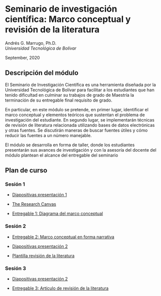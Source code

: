 # Seminario de investigación científica: Marco conceptual y revisión de la literatura 

Andrés G. Marrugo, Ph.D.          
*Universidad Tecnológica de Bolívar*

September, 2020

##  Descripción del módulo

El Seminario de Investigación Científica es una herramienta diseñada por la Universidad Tecnológica de Bolívar para facilitar a los estudiantes que han tenido dificultad en culminar su trabajos de grado de Maestría la terminación de su entregable final requisito de grado.

En particular, en este módulo se pretende, en primer lugar, identificar el marco conceptual y elementos teóricos que sustentan el problema de investigación  del estudiante. En segundo lugar, se implementarán técnicas de revisión de literatura relacionada utilizando bases de datos electrónicas y otras fuentes. Se discutirán maneras de buscar fuentes útiles y cómo reducir las fuentes a un número manejable.

El módulo se desarrolla en forma de taller, donde los estudiantes presentarán sus avances de investigación y con la asesoría del docente del módulo plantean el alcance del entregable del seminario


## Plan de curso

### Sesión 1

- [Diapositivas presentación 1](https://www.dropbox.com/s/l6dg9h8z76foejh/Lec-01-the-conceptual-framework.pdf?dl=0)

- [The Research Canvas](https://www.drjohnlatham.com/wp-content/uploads/2019/10/Research_Canvas_2-3_191028.pdf)

- [Entregable 1: Diagrama del marco conceptual](https://www.dropbox.com/request/5ZKtEgrqGVMq5MsZw9G6)

### Sesión 2

- [Entregable 2: Marco conceptual en forma narrativa](https://www.dropbox.com/request/41CMpvEE5jj4P3fDbKCm)

- [Diapositivas presentación 2](https://www.dropbox.com/s/zi37dl8vpeacgd0/Lec-02-the-literature-review.pdf?dl=0)

- [Plantilla revisión de la literatura](https://www.dropbox.com/s/l63utv8k9mcca4t/Plantilla%20para%20la%20revisi%C3%B3n%20de%20la%20literatura.docx?dl=0)

### Sesión 3

- [Diapositivas presentación 2](https://www.dropbox.com/s/zi37dl8vpeacgd0/Lec-02-the-literature-review.pdf?dl=0)

- [Entregable 3: Artículo de revisión de la literatura](https://www.dropbox.com/request/7HVL1b61xGGYncSTjAX9)

